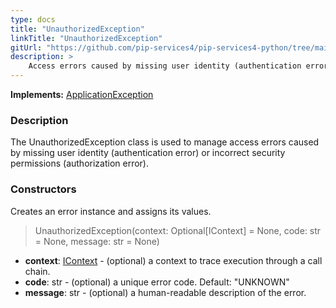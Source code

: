 ```yaml
---
type: docs
title: "UnauthorizedException"
linkTitle: "UnauthorizedException"
gitUrl: "https://github.com/pip-services4/pip-services4-python/tree/main/pip-services4-commons-python"
description: >
    Access errors caused by missing user identity (authentication error) or incorrect security permissions (authorization error).
---
```


**Implements:** [ApplicationException](../application_exception)

### Description

The UnauthorizedException class is used to manage access errors caused by missing user identity (authentication error) or incorrect security permissions (authorization error).

### Constructors
Creates an error instance and assigns its values.

> UnauthorizedException(context: Optional[IContext] = None, code: str = None, message: str = None)

- **context**: [IContext](../../../components/context/icontext) - (optional) a context to trace execution through a call chain.
- **code**: str - (optional) a unique error code. Default: "UNKNOWN"
- **message**: str - (optional) a human-readable description of the error.

